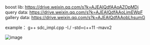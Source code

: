 boost lib: https://drive.weixin.qq.com/s?k=AJEAIQdfAAoAZOpMDj \
query data: https://drive.weixin.qq.com/s?k=AJEAIQdfAAoLimEWpF \
gallery data: https://drive.weixin.qq.com/s?k=AJEAIQdfAAobLhsumG 

example：
g++ sdc_impl.cpp -I./ -std=c++11 -mavx2 

![image](https://github.com/ganyk/BEBR/blob/main/SDC/imgs/pic1.png)
